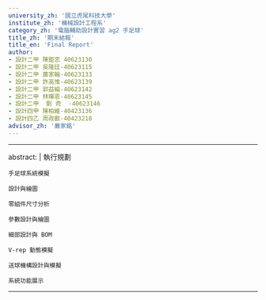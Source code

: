```yaml
---
university_zh: '國立虎尾科技大學'
institute_zh: '機械設計工程系'
category_zh: '電腦輔助設計實習 ag2 手足球'
title_zh: '期末結報'
title_en: 'Final Report'
author:
- 設計二甲 陳鉅忠 40623130
- 設計二甲 吳隆廷-40623115
- 設計二甲 蕭家翰-40623133
- 設計二甲 許高惟-40623139
- 設計二甲 郭益綸-40623142
- 設計二甲 林暉恩-40623145
- 設計二甲  劉 奇  -40623146
- 設計四甲 陳柏維-40423136
- 設計四乙 周政叡-40423218
advisor_zh: '嚴家銘'
---
```


---
abstract: |
    執行規劃
    
    手足球系統模擬
    
    設計與繪圖
    
    零組件尺寸分析
    
    參數設計與繪圖
    
    細部設計與 BOM
    
    V-rep 動態模擬
    
    送球機構設計與模擬
    
    系統功能展示
    
---


